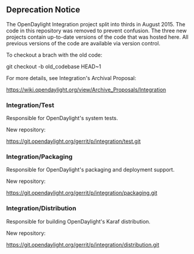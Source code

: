 ## Deprecation Notice

The OpenDaylight Integration project split into thirds in August 2015. The
code in this repository was removed to prevent confusion. The three new
projects contain up-to-date versions of the code that was hosted here. All
previous versions of the code are available via version control.

To checkout a brach with the old code:

 git checkout -b old_codebase HEAD~1

For more details, see Integration's Archival Proposal:

https://wiki.opendaylight.org/view/Archive_Proposals/Integration

### Integration/Test

Responsible for OpenDaylight's system tests.

New repository:

https://git.opendaylight.org/gerrit/p/integration/test.git

### Integration/Packaging

Responsible for OpenDaylight's packaging and deployment support.

New repository:

https://git.opendaylight.org/gerrit/p/integration/packaging.git

### Integration/Distribution

Responsible for building OpenDaylight's Karaf distribution.

New repository:

https://git.opendaylight.org/gerrit/p/integration/distribution.git
